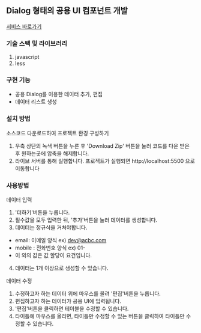 ## Dialog 형태의 공용 UI 컴포넌트 개발

[서비스 바로가기](https://gomilim.github.io/)

### 기술 스택 및 라이브러리

1. javascript
2. less

### 구현 기능

- 공용 Dialog를 이용한 데이터 추가, 편집
- 데이터 리스트 생성

### 설치 방법

소스코드 다운로드하여 프로젝트 환경 구성하기

1. 우측 상단의 녹색 버튼을 누른 후 'Download Zip' 버튼을 눌러 코드를 다운 받은 후 원하는곳에 압축을 해제합니다.
2. 라이브 서버를 통해 실행합니다. 프로젝트가 실행되면
   http://localhost:5500 으로 이동합니다

### 사용방법

데이터 입력

1. '더하기'버튼을 누릅니다.
2. 필수값을 모두 입력한 뒤, '추가'버튼을 눌러 데이터를 생성합니다.
3. 데이터는 정규식을 거쳐야합니다.

- email: 이메일 양식 ex) dev@acbc.com
- mobile : 전화번호 양식 ex) 01-
- 이 외의 값은 값 할당이 요건입니다.

4. 데이터는 1개 이상으로 생성할 수 있습니다.

데이터 수정

1. 수정하고자 하는 데이터 위에 마우스를 올려 '편집'버튼을 누릅니다.
2. 편집하고자 하는 데이터가 공용 UI에 입력됩니다.
3. '편집'버튼을 클릭하면 테이블을 수정할 수 있습니다.
4. 타이틀에 마우스를 올리면, 타이틀만 수정할 수 있는 버튼을 클릭하여 타이틀만 수정할 수 있습니다.
